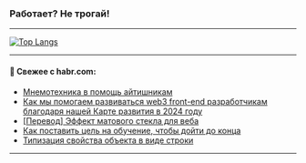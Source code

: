 ### Работает? Не трогай!

---
<!--
#### 🛠️ Technical stack:

![Java](https://img.shields.io/badge/Java-informational?logo=Oracle&style=flat&logoColor=white&color=FF4500)
![Kotlin](https://img.shields.io/badge/Kotlin-informational?logo=Kotlin&style=flat&logoColor=white&color=774D97)
![TS](https://img.shields.io/badge/TypeScript-informational?logo=typeScript&style=flat&logoColor=black&color=017acc)
![Python](https://img.shields.io/badge/Python-informational?logo=Python&style=flat&logoColor=black&color=ffdd54) <br>
![Spring](https://img.shields.io/badge/Spring-informational?logo=Spring&style=flat&logoColor=white&color=6DB33F) 
![SpringBoot](https://img.shields.io/badge/SpringBoot-informational?logo=SpringBoot&style=flat&logoColor=white&color=6DB33F)
![Nest](https://img.shields.io/badge/NestJS-informational?logo=NestJS&style=flat&logoColor=white&color=E0234E) 
![NodeJS](https://img.shields.io/badge/NodeJS-informational?logo=node.js&style=flat&logoColor=white&color=70A760)<br>
![PostgreSQL](https://img.shields.io/badge/PostgreSQL-informational?logo=PostgreSQL&style=flat&logoColor=white&color=DAA520)
![MongoDB](https://img.shields.io/badge/MongoDB-informational?logo=MongoDB&style=flat&logoColor=white&color=870000)
![Apache](https://img.shields.io/badge/Apache-informational?logo=apache&style=flat&logoColor=white&color=f74e28)

___ 
-->

<!--- #### 🛠️ : --->

[![Top Langs](https://github-readme-stats-82jvfl3w3-advtsettinggmailcoms-projects.vercel.app/api/top-langs/?username=zloylis&langs_count=10&hide_title=true&title_color=e6edf3&size_weight=0.5&count_weight=0.5&layout=compact&hide_progress=true&hide_border=true&theme=dracula)](https://github.com/zloylis)

<!---


####  :octocat:&nbsp;&nbsp; Статистика:

![GitHub stats](https://github-readme-stats-u2qms2cxw-advtsettinggmailcoms-projects.vercel.app/api?username=zloylis&show_icons=true&hide_border=true&theme=dracula&title_color=e6edf3&include_all_commits=true&count_private=true&hide_rank=false&hide_title=true&rank_icon=github)
-->
---

#### 💬 Свежее с habr.com:

<!-- BLOG-POST-LIST:START -->
- [Мнемотехника в помощь айтишникам](https://habr.com/ru/companies/first/articles/861506/?utm_source=habrahabr&utm_medium=rss&utm_campaign=861506)
- [Как мы помогаем развиваться web3 front-end разработчикам благодаря нашей Карте развития в 2024 году](https://habr.com/ru/companies/metalamp/articles/861470/?utm_source=habrahabr&utm_medium=rss&utm_campaign=861470)
- [[Перевод] Эффект матового стекла для веба](https://habr.com/ru/articles/861290/?utm_source=habrahabr&utm_medium=rss&utm_campaign=861290)
- [Как поставить цель на обучение, чтобы дойти до конца](https://habr.com/ru/companies/yandex_praktikum/articles/860338/?utm_source=habrahabr&utm_medium=rss&utm_campaign=860338)
- [Типизация свойства объекта в виде строки](https://habr.com/ru/articles/861644/?utm_source=habrahabr&utm_medium=rss&utm_campaign=861644)
<!-- BLOG-POST-LIST:END -->

---
